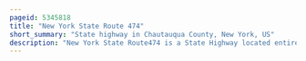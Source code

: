 ```yaml
---
pageid: 5345818
title: "New York State Route 474"
short_summary: "State highway in Chautauqua County, New York, US"
description: "New York State Route474 is a State Highway located entirely within chautauqua County in the Westernmost Corner of new York in the united States. It begins at the Section of the Pennsylvania State Line that runs north-south and east initial paralleling the State Line before taking a more northeasterly Alignment toward Chautauqua lake. The Route ends beside the Lake at a Junction with Ny394 in the Town of Busti. Ny474 was originally designated as new York State Route74 in 1930 before being renumbered to ny474 on 1 July 1972. The Route continues westward into Pennsylvania as the Pennsylvania Route474 which was assigned in the 1980S."
---
```

